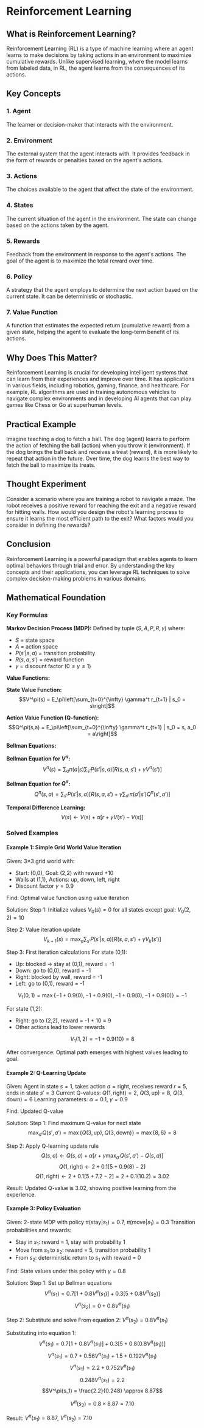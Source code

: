 # Reinforcement Learning

## What is Reinforcement Learning?

Reinforcement Learning (RL) is a type of machine learning where an agent learns to make decisions by taking actions in an environment to maximize cumulative rewards. Unlike supervised learning, where the model learns from labeled data, in RL, the agent learns from the consequences of its actions.

## Key Concepts

### 1. Agent
The learner or decision-maker that interacts with the environment.

### 2. Environment
The external system that the agent interacts with. It provides feedback in the form of rewards or penalties based on the agent's actions.

### 3. Actions
The choices available to the agent that affect the state of the environment.

### 4. States
The current situation of the agent in the environment. The state can change based on the actions taken by the agent.

### 5. Rewards
Feedback from the environment in response to the agent's actions. The goal of the agent is to maximize the total reward over time.

### 6. Policy
A strategy that the agent employs to determine the next action based on the current state. It can be deterministic or stochastic.

### 7. Value Function
A function that estimates the expected return (cumulative reward) from a given state, helping the agent to evaluate the long-term benefit of its actions.

## Why Does This Matter?

Reinforcement Learning is crucial for developing intelligent systems that can learn from their experiences and improve over time. It has applications in various fields, including robotics, gaming, finance, and healthcare. For example, RL algorithms are used in training autonomous vehicles to navigate complex environments and in developing AI agents that can play games like Chess or Go at superhuman levels.

## Practical Example

Imagine teaching a dog to fetch a ball. The dog (agent) learns to perform the action of fetching the ball (action) when you throw it (environment). If the dog brings the ball back and receives a treat (reward), it is more likely to repeat that action in the future. Over time, the dog learns the best way to fetch the ball to maximize its treats.

## Thought Experiment

Consider a scenario where you are training a robot to navigate a maze. The robot receives a positive reward for reaching the exit and a negative reward for hitting walls. How would you design the robot's learning process to ensure it learns the most efficient path to the exit? What factors would you consider in defining the rewards?

## Conclusion

Reinforcement Learning is a powerful paradigm that enables agents to learn optimal behaviors through trial and error. By understanding the key concepts and their applications, you can leverage RL techniques to solve complex decision-making problems in various domains.

## Mathematical Foundation

### Key Formulas

**Markov Decision Process (MDP):**
Defined by tuple $(S, A, P, R, \gamma)$ where:
- $S$ = state space
- $A$ = action space  
- $P(s'|s,a)$ = transition probability
- $R(s,a,s')$ = reward function
- $\gamma$ = discount factor $(0 \leq \gamma \leq 1)$

**Value Functions:**

**State Value Function:**
$$V^\pi(s) = E_\pi\left[\sum_{t=0}^{\infty} \gamma^t r_{t+1} | s_0 = s\right]$$

**Action Value Function (Q-function):**
$$Q^\pi(s,a) = E_\pi\left[\sum_{t=0}^{\infty} \gamma^t r_{t+1} | s_0 = s, a_0 = a\right]$$

**Bellman Equations:**

**Bellman Equation for $V^\pi$:**
$$V^\pi(s) = \sum_a \pi(a|s) \sum_{s'} P(s'|s,a)[R(s,a,s') + \gamma V^\pi(s')]$$

**Bellman Equation for $Q^\pi$:**
$$Q^\pi(s,a) = \sum_{s'} P(s'|s,a)[R(s,a,s') + \gamma \sum_{a'} \pi(a'|s') Q^\pi(s',a')]$$

**Temporal Difference Learning:**
$$V(s) \leftarrow V(s) + \alpha[r + \gamma V(s') - V(s)]$$

### Solved Examples

#### Example 1: Simple Grid World Value Iteration

Given: 3×3 grid world with:
- Start: (0,0), Goal: (2,2) with reward +10
- Walls at (1,1), Actions: up, down, left, right
- Discount factor $\gamma = 0.9$

Find: Optimal value function using value iteration

Solution:
Step 1: Initialize values
$V_0(s) = 0$ for all states except goal: $V_0(2,2) = 10$

Step 2: Value iteration update
$$V_{k+1}(s) = \max_a \sum_{s'} P(s'|s,a)[R(s,a,s') + \gamma V_k(s')]$$

Step 3: First iteration calculations
For state (0,1):
- Up: blocked → stay at (0,1), reward = -1
- Down: go to (0,0), reward = -1  
- Right: blocked by wall, reward = -1
- Left: go to (0,1), reward = -1

$$V_1(0,1) = \max\{-1 + 0.9(0), -1 + 0.9(0), -1 + 0.9(0), -1 + 0.9(0)\} = -1$$

For state (1,2):
- Right: go to (2,2), reward = -1 + 10 = 9
- Other actions lead to lower rewards

$$V_1(1,2) = -1 + 0.9(10) = 8$$

After convergence: Optimal path emerges with highest values leading to goal.

#### Example 2: Q-Learning Update

Given: Agent in state $s = 1$, takes action $a = \text{right}$, receives reward $r = 5$, ends in state $s' = 3$
Current Q-values: $Q(1, \text{right}) = 2$, $Q(3, \text{up}) = 8$, $Q(3, \text{down}) = 6$
Learning parameters: $\alpha = 0.1$, $\gamma = 0.9$

Find: Updated Q-value

Solution:
Step 1: Find maximum Q-value for next state
$$\max_{a'} Q(s', a') = \max\{Q(3, \text{up}), Q(3, \text{down})\} = \max\{8, 6\} = 8$$

Step 2: Apply Q-learning update rule
$$Q(s,a) \leftarrow Q(s,a) + \alpha[r + \gamma \max_{a'} Q(s',a') - Q(s,a)]$$
$$Q(1, \text{right}) \leftarrow 2 + 0.1[5 + 0.9(8) - 2]$$
$$Q(1, \text{right}) \leftarrow 2 + 0.1[5 + 7.2 - 2] = 2 + 0.1(10.2) = 3.02$$

Result: Updated Q-value is 3.02, showing positive learning from the experience.

#### Example 3: Policy Evaluation

Given: 2-state MDP with policy $\pi(\text{stay}|s_1) = 0.7$, $\pi(\text{move}|s_1) = 0.3$
Transition probabilities and rewards:
- Stay in $s_1$: reward = 1, stay with probability 1
- Move from $s_1$ to $s_2$: reward = 5, transition probability 1
- From $s_2$: deterministic return to $s_1$ with reward = 0

Find: State values under this policy with $\gamma = 0.8$

Solution:
Step 1: Set up Bellman equations
$$V^\pi(s_1) = 0.7[1 + 0.8 V^\pi(s_1)] + 0.3[5 + 0.8 V^\pi(s_2)]$$
$$V^\pi(s_2) = 0 + 0.8 V^\pi(s_1)$$

Step 2: Substitute and solve
From equation 2: $V^\pi(s_2) = 0.8 V^\pi(s_1)$

Substituting into equation 1:
$$V^\pi(s_1) = 0.7[1 + 0.8 V^\pi(s_1)] + 0.3[5 + 0.8(0.8 V^\pi(s_1))]$$
$$V^\pi(s_1) = 0.7 + 0.56 V^\pi(s_1) + 1.5 + 0.192 V^\pi(s_1)$$
$$V^\pi(s_1) = 2.2 + 0.752 V^\pi(s_1)$$
$$0.248 V^\pi(s_1) = 2.2$$
$$V^\pi(s_1) = \frac{2.2}{0.248} \approx 8.87$$

$$V^\pi(s_2) = 0.8 \times 8.87 = 7.10$$

Result: $V^\pi(s_1) = 8.87$, $V^\pi(s_2) = 7.10$